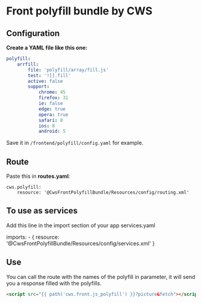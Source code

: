 # Front polyfill bundle by CWS

## Configuration

**Create a YAML file like this one:**

```yaml
polyfill:
    arrfill:
        file: 'polyfill/array/fill.js'
        test: '![].fill'
        active: false
        support:
            chrome: 45
            firefox: 31
            ie: false
            edge: true
            opera: true
            safari: 8
            ios: 8
            android: 5
```

Save it in `/frontend/polyfill/config.yaml` for example.

## Route

Paste this in __routes.yaml__:

```
cws.polyfill:
    resource: '@CwsFrontPolyfillBundle/Resources/config/routing.xml'
```

## To use as services

Add this line in the import section of your app services.yaml

imports:
    - { resource: '@CwsFrontPolyfillBundle/Resources/config/services.xml' }


## Use

You can call the route with the names of the polyfill in parameter, it will send you a response filled with the polyfills.

```html
<script src="{{ path('cws.front.js_polyfill') }}?picture&fetch"></script>
```
